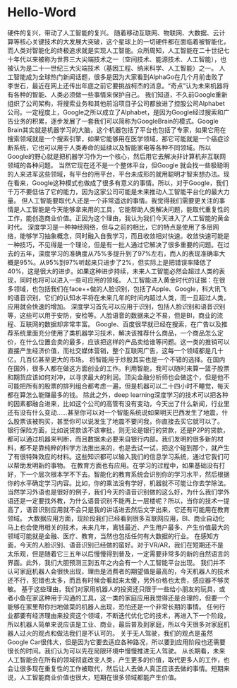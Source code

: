 # Hello-Word
硬件的复兴，带动了人工智能的复兴。
随着移动互联网、物联网、大数据、云计算等核心关键技术的大发展大突破，这个星球上的一切硬件都在面临着被智能化，而人类对智能化的终极追求就是实现人工智能。众所周知，人工智能在二十世纪七十年代以来被称为世界三大尖端技术之一（空间技术、能源技术、人工智能），也被认为是二十一世纪三大尖端技术（基因工程、纳米科学、人工智能）之一。
人工智能成为全球热门新闻话题，很多是因为大家看到AlphaGo在几个月前击败了李世石，最近在网上还传出年底之前它要挑战柯杰的消息。“奇点”认为未来机器将有各种的智能、人类必须做一些事情来保护自己。
我们知道，不久前Google重新组织了公司架构，将搜索业务和其他前沿项目子公司都放进了控股公司Alphabet公司。一定程度上，Google之所以成立了Alphabet，是因为Google经过搜索和广告业务的积累，逐步发展了一套我们可以简称为GoogleBrain的模式。Google Brain其实就是机器学习的大脑，这个机器包括了平台也包括了专家，如果它用在搜索领域就是一个搜索引擎，如果它能够用在医学领域，那它可能就是一个癌症诊断系统，它也可以用于人类寿命的延续以及智能家电等各种不同领域。所以Google的野心就是把机器学习作为一个核心，然后用它去解决非计算机非互联网领域的各种问题。 当然它现在还不是一个整体平台，但Google 就会找一些极聪明的人来进军这些领域，有平台的用平台，平台未成形的就用聪明才智来想办法。现在看来，Google这种模式也做成了很多有意义的事情。所以，对于Google，我们千万不要低估了它的能力，因为这家公司可能是未来推动人工智能平台化的最大力量。
但人工智能要取代人还是一个非常遥远的事情。我觉得我们需要更关注的事情是人工智能是今天能够拿来用的工具，它能帮助人类解决问题，能取代重复性的工作，能创造商业价值。正因为这个理由，我认为我们今天进入了人工智能的黄金时代。
深度学习是一种神经网络，但与之前的相比，它的特点是使用了多层网络，能够学习抽象概念，同时融入自我学习，而且收敛相对快速。收敛快速可能是一种技巧，不见得是一个理论，但是有一批人通过它解决了很多重要的问题。在过去的五年，深度学习的准确度从75%多提升到了97%左右，而人的表现准确率大概是95%。从95%到97%听起来只进步了2%，但实际上是把错误率降低了40%，这是很大的进步。如果这种进步持续，未来人工智能必然会超过人类的表现，同时也将可以进入一些可应用的领域。
人工智能进入黄金时代的证据：在很多领域，也包括我们在face++做的人脸识别，包括了Apple、Google，科大讯飞的语音识别，它们的认知水平将在未来几年的时间内超过人类，而一旦超过人类，应用就会快速的增加。
深度学习首先可以应用于识别，包括人脸识别和语音识别等，这些可以用于安防，安检等。人脸语音的数据来之不易，但是BI，商业的流程、互联网的数据却非常丰富。
Google、百度很早就已经在搜索，在广告以及推荐系统里面充分使用了类机器学习技术，解决该推荐什么商品，一个商品怎么定价，在什么位置会卖的最多，应该把这样的产品卖给谁等问题。这一类的推销可以直接产生经济价值，而社交媒体营销，整个互联网广告，这每一个领域都是几十亿，几百亿甚至更大的市场。
将智能用于炒股其实也是一个不错的选择。在国内在国外，很多人都在做这方面创业的工作。利用智能，我可以随时来算一篮子股票和期货应该如何对冲，以寻求最大的利润。顶尖金融分析师也会做这个，但是他不可能把所有的股票的排列组合都考虑一遍，但是机器可以二十四小时不睡觉，每天都在算怎么能赚最多的钱。
除此之外，deep learning深度学习的技术可以把各种的因素都融合进来，比如这个公司的高管有没有变动，今天出了什么新闻，行业里还有没有什么变动……甚至你可以对一个智能系统说如果明天巴西发生了地震，什么股票该被购买，甚至你可以说发生了地震不要问我，你直接去买它就可以了。
银行保险方面，比如说贷款该不该审批，则无论是银行的贷款，还是P2P的贷款，都可以通过机器来判断，而且数据未必要来自银行内部。我们发明的很多新的材料，都不是靠纯粹的科学方法推出来的，也是去试一试，把这个碰到那个，就产生了有很特殊效应的材料。这些知识都可以输入我们的信息学习系统，通过它我们可以帮助发明新的事物。
在教育方面也有应用。在学习的过程中，如果基础没有打好，下一个层次根本学不下去。智能化的教育系统会识别你的学习水平，然后根据你的水平确定学习内容。比如，你的乘法没有学好，机器就不可能让你去学除法。
当然学习外语也是很好的例子，我们今天的语音识别做的这么好，为什么我们学外语还是一定要找外教，为什么语音识别不能再上一层楼呢？所以，当你的技术一提高了，语音识别应用就不会只是我的讲话进去然后文字出来，它还有可能用在教育领域。
大数据应用方面，现阶段我们已经看到很多互联网应用，BI、商业自动化马上也会使用相关的技术，未来几年，离钱最近、产生用户最多、产生价值最大的领域可能就是金融、医疗、教育，当然也包括任何有大数据的行业。
 在感知方面，今天的人脸识别、语音识别已经做的蛮好。对于VR/AR，我们在短期还不是太乐观，但是随着它三五年以后慢慢得到普及，一定需要非常多的新的自然语言的界面。此外，我们大胆预测三到五年之内会有一个人工智能平台出现。 我们并不认可家庭机器人会很快出现，理由是消费者的期望值是最高的，今天机器人的技术还不行，犯错也太多，而且有时候会看起来太傻，另外价格也太贵，感应器不够灵敏。
基于这些理由，我们对家用机器人的投资还只限于一些给小朋友的玩具，或者小鱼在家这种用于沟通的工具，这一类的家庭应用我觉得还是合理的，但要一个能够在家里帮你扫地做菜的机器人出现，恐怕还是一个非常长期的事情。
任何行业都要有经济理由来投资这个领域，不断迭代优化它的技术，再进入下一个阶段，所以机器人简单来说应该是工业、商业，最后普及到家庭，所以今天很多对家庭机器人过火的观点和做法我们是不认可的。
 关于无人驾驶，我们的观点是虽然Google Car很伟大，但是因为它要去适应各种路况，所以要到应用阶段也还需要很长的时间。我们认为可以先在局限环境中慢慢推进无人驾驶。 从长期看，未来人工智能会在所有的领域彻底改变人类，产生更多的价值，取代更多人的工作，也会让很多现在重复性的工作被取代，然后让人去做人真正应该去做的事情。短期来说，人工智能商业价值也很大，短期在很多领域都能产生价值。
